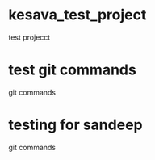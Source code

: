 # kesava_test_project
test projecct

# test git commands
git commands

# testing for sandeep
git commands

